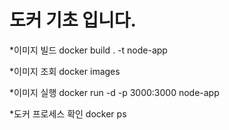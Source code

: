 # 도커 기초 입니다.

*이미지 빌드
docker build . -t node-app

*이미지 조회
docker images

*이미지 실행
docker run -d -p 3000:3000 node-app

*도커 프로세스 확인
docker ps

